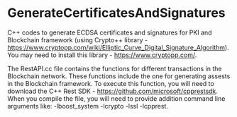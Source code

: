 # GenerateCertificatesAndSignatures
C++ codes to generate ECDSA certificates and signatures for PKI and Blockchain framework (using Crypto++ library - https://www.cryptopp.com/wiki/Elliptic_Curve_Digital_Signature_Algorithm). You may need to install this library - https://www.cryptopp.com/.

The RestAPI.cc file contains the functions for different transactions in the Blockchain network. These functions include the one for generating assests in the Blockchain framework. To execute this function, you will need to download the C++ Rest SDK - https://github.com/microsoft/cpprestsdk. When you compile the file, you will need to provide addition command line arguments like: -lboost_system -lcrypto -lssl -lcpprest.
